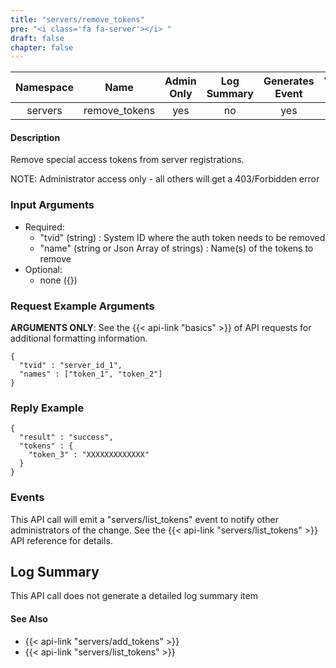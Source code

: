 ```yaml
---
title: "servers/remove_tokens"
pre: "<i class='fa fa-server'></i> "
draft: false
chapter: false
---
```


| Namespace | Name | Admin Only | Log Summary | Generates Event | Version Added | Version Removed |
|:----------------:|:--------:|:--------:|:--------:|:--------:|:---:|:---:|
| servers | remove_tokens | yes | no | yes | 1.1 | 2.0 |

#### Description
Remove special access tokens from server registrations.

NOTE: Administrator access only - all others will get a 403/Forbidden error

### Input Arguments
* Required:
   * "tvid" (string) : System ID where the auth token needs to be removed
   * "name" (string or Json Array of strings) : Name(s) of the tokens to remove
* Optional:
   * none ({})


### Request Example Arguments
**ARGUMENTS ONLY**: See the {{< api-link "basics" >}} of API requests for additional formatting information.

```
{
  "tvid" : "server_id_1",
  "names" : ["token_1", "token_2"]
}
```


### Reply Example
```
{
  "result" : "success",
  "tokens" : {
    "token_3" : "XXXXXXXXXXXXX"
  }
}
```

### Events
This API call will emit a "servers/list_tokens" event to notify other administrators of the change. See the {{< api-link "servers/list_tokens" >}} API reference for details.

## Log Summary
This API call does not generate a detailed log summary item

#### See Also
* {{< api-link "servers/add_tokens" >}}
* {{< api-link "servers/list_tokens" >}}
